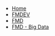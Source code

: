 <!-- docs/_sidebar.md -->

* [Home](/)
* [FMDEV](FMDEV.md)
* [FMD](FMD.md)
* [FMD - Big Data](FMD-BigData.md)